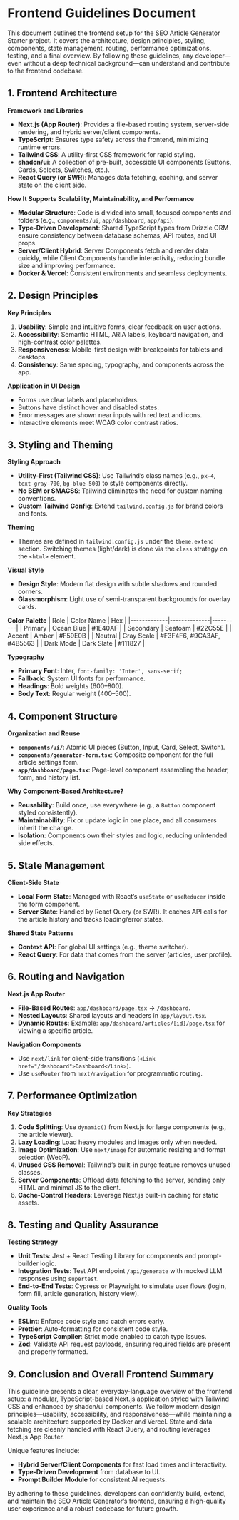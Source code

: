 # Frontend Guidelines Document

This document outlines the frontend setup for the SEO Article Generator Starter project. It covers the architecture, design principles, styling, components, state management, routing, performance optimizations, testing, and a final overview. By following these guidelines, any developer—even without a deep technical background—can understand and contribute to the frontend codebase.

## 1. Frontend Architecture

**Framework and Libraries**
- **Next.js (App Router)**: Provides a file-based routing system, server-side rendering, and hybrid server/client components.
- **TypeScript**: Ensures type safety across the frontend, minimizing runtime errors.
- **Tailwind CSS**: A utility-first CSS framework for rapid styling.
- **shadcn/ui**: A collection of pre-built, accessible UI components (Buttons, Cards, Selects, Switches, etc.).
- **React Query (or SWR)**: Manages data fetching, caching, and server state on the client side.

**How It Supports Scalability, Maintainability, and Performance**
- **Modular Structure**: Code is divided into small, focused components and folders (e.g., `components/ui`, `app/dashboard`, `app/api`).
- **Type-Driven Development**: Shared TypeScript types from Drizzle ORM ensure consistency between database schemas, API routes, and UI props.
- **Server/Client Hybrid**: Server Components fetch and render data quickly, while Client Components handle interactivity, reducing bundle size and improving performance.
- **Docker & Vercel**: Consistent environments and seamless deployments.

## 2. Design Principles

**Key Principles**
1. **Usability**: Simple and intuitive forms, clear feedback on user actions.
2. **Accessibility**: Semantic HTML, ARIA labels, keyboard navigation, and high-contrast color palettes.
3. **Responsiveness**: Mobile-first design with breakpoints for tablets and desktops.
4. **Consistency**: Same spacing, typography, and components across the app.

**Application in UI Design**
- Forms use clear labels and placeholders.
- Buttons have distinct hover and disabled states.
- Error messages are shown near inputs with red text and icons.
- Interactive elements meet WCAG color contrast ratios.

## 3. Styling and Theming

**Styling Approach**
- **Utility-First (Tailwind CSS)**: Use Tailwind’s class names (e.g., `px-4`, `text-gray-700`, `bg-blue-500`) to style components directly.
- **No BEM or SMACSS**: Tailwind eliminates the need for custom naming conventions.
- **Custom Tailwind Config**: Extend `tailwind.config.js` for brand colors and fonts.

**Theming**
- Themes are defined in `tailwind.config.js` under the `theme.extend` section. Switching themes (light/dark) is done via the `class` strategy on the `<html>` element.

**Visual Style**
- **Design Style**: Modern flat design with subtle shadows and rounded corners.
- **Glassmorphism**: Light use of semi-transparent backgrounds for overlay cards.

**Color Palette**
| Role        | Color Name   | Hex      |
|-------------|--------------|----------|
| Primary     | Ocean Blue   | #1E40AF  |
| Secondary   | Seafoam      | #22C55E  |
| Accent      | Amber        | #F59E0B  |
| Neutral     | Gray Scale   | #F3F4F6, #9CA3AF, #4B5563 |
| Dark Mode   | Dark Slate   | #111827  |

**Typography**
- **Primary Font**: Inter, `font-family: 'Inter', sans-serif;`
- **Fallback**: System UI fonts for performance.
- **Headings**: Bold weights (600–800).
- **Body Text**: Regular weight (400–500).

## 4. Component Structure

**Organization and Reuse**
- **`components/ui/`**: Atomic UI pieces (Button, Input, Card, Select, Switch).
- **`components/generator-form.tsx`**: Composite component for the full article settings form.
- **`app/dashboard/page.tsx`**: Page-level component assembling the header, form, and history list.

**Why Component-Based Architecture?**
- **Reusability**: Build once, use everywhere (e.g., a `Button` component styled consistently).
- **Maintainability**: Fix or update logic in one place, and all consumers inherit the change.
- **Isolation**: Components own their styles and logic, reducing unintended side effects.

## 5. State Management

**Client-Side State**
- **Local Form State**: Managed with React’s `useState` or `useReducer` inside the form component.
- **Server State**: Handled by React Query (or SWR). It caches API calls for the article history and tracks loading/error states.

**Shared State Patterns**
- **Context API**: For global UI settings (e.g., theme switcher).
- **React Query**: For data that comes from the server (articles, user profile).

## 6. Routing and Navigation

**Next.js App Router**
- **File-Based Routes**: `app/dashboard/page.tsx` → `/dashboard`.
- **Nested Layouts**: Shared layouts and headers in `app/layout.tsx`.
- **Dynamic Routes**: Example: `app/dashboard/articles/[id]/page.tsx` for viewing a specific article.

**Navigation Components**
- Use `next/link` for client-side transitions (`<Link href="/dashboard">Dashboard</Link>`).
- Use `useRouter` from `next/navigation` for programmatic routing.

## 7. Performance Optimization

**Key Strategies**
1. **Code Splitting**: Use `dynamic()` from Next.js for large components (e.g., the article viewer).
2. **Lazy Loading**: Load heavy modules and images only when needed.
3. **Image Optimization**: Use `next/image` for automatic resizing and format selection (WebP). 
4. **Unused CSS Removal**: Tailwind’s built-in purge feature removes unused classes.
5. **Server Components**: Offload data fetching to the server, sending only HTML and minimal JS to the client.
6. **Cache-Control Headers**: Leverage Next.js built-in caching for static assets.

## 8. Testing and Quality Assurance

**Testing Strategy**
- **Unit Tests**: Jest + React Testing Library for components and prompt-builder logic.
- **Integration Tests**: Test API endpoint `/api/generate` with mocked LLM responses using `supertest`.
- **End-to-End Tests**: Cypress or Playwright to simulate user flows (login, form fill, article generation, history view).

**Quality Tools**
- **ESLint**: Enforce code style and catch errors early.
- **Prettier**: Auto-formatting for consistent code style.
- **TypeScript Compiler**: Strict mode enabled to catch type issues.
- **Zod**: Validate API request payloads, ensuring required fields are present and properly formatted.

## 9. Conclusion and Overall Frontend Summary

This guideline presents a clear, everyday-language overview of the frontend setup: a modular, TypeScript-based Next.js application styled with Tailwind CSS and enhanced by shadcn/ui components. We follow modern design principles—usability, accessibility, and responsiveness—while maintaining a scalable architecture supported by Docker and Vercel. State and data fetching are cleanly handled with React Query, and routing leverages Next.js App Router.

Unique features include:
- **Hybrid Server/Client Components** for fast load times and interactivity.
- **Type-Driven Development** from database to UI.
- **Prompt Builder Module** for consistent AI requests.

By adhering to these guidelines, developers can confidently build, extend, and maintain the SEO Article Generator’s frontend, ensuring a high-quality user experience and a robust codebase for future growth.